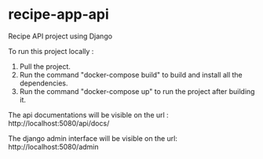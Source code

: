 # recipe-app-api
Recipe API project using Django

To run this project locally :
1. Pull the project.
2. Run the command "docker-compose build" to build and install all the dependencies.
3. Run the command "docker-compose up" to run the project after building it.

The api documentations will be visible on the url : http://localhost:5080/api/docs/

The django admin interface will be visible on the url: http://localhost:5080/admin
